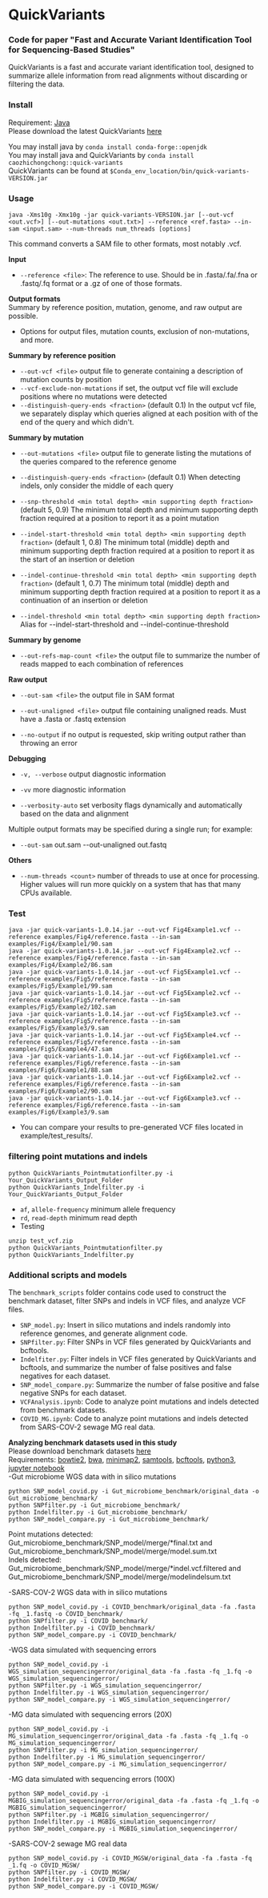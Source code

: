 # QuickVariants

### Code for paper "Fast and Accurate Variant Identification Tool for Sequencing-Based Studies"

QuickVariants is a fast and accurate variant identification tool, designed to summarize allele information from read alignments without discarding or filtering the data.

### Install
Requirement: [Java](https://www.java.com/en/download/help/download_options.html) \
Please download the latest QuickVariants [here](https://github.com/caozhichongchong/QuickVariants/releases)

You may install java by `conda install conda-forge::openjdk`\
You may install java and QuickVariants by `conda install caozhichongchong::quick-variants`\
QuickVariants can be found at `$Conda_env_location/bin/quick-variants-VERSION.jar`
### Usage

```
java -Xms10g -Xmx10g -jar quick-variants-VERSION.jar [--out-vcf <out.vcf>] [--out-mutations <out.txt>] --reference <ref.fasta> --in-sam <input.sam> --num-threads num_threads [options]
```
This command converts a SAM file to other formats, most notably .vcf.

**Input**
- `--reference <file>`: The reference to use. Should be in .fasta/.fa/.fna or .fastq/.fq format or a .gz of one of those formats.

**Output formats**\
Summary by reference position, mutation, genome, and raw output are possible.
- Options for output files, mutation counts, exclusion of non-mutations, and more.

**Summary by reference position**

- `--out-vcf <file>` output file to generate containing a description of mutation counts by position
- `--vcf-exclude-non-mutations` if set, the output vcf file will exclude positions where no mutations were detected
- `--distinguish-query-ends <fraction>` (default 0.1) In the output vcf file, we separately display which queries aligned at each position with <fraction> of the end of the query and which didn't.

**Summary by mutation**

- `--out-mutations <file>` output file to generate listing the mutations of the queries compared to the reference genome

- `--distinguish-query-ends <fraction>` (default 0.1) When detecting indels, only consider the middle <fraction> of each query

- `--snp-threshold <min total depth> <min supporting depth fraction>` (default 5, 0.9)
    The minimum total depth and minimum supporting depth fraction required at a position to report it as a point mutation

- `--indel-start-threshold <min total depth> <min supporting depth fraction>` (default 1, 0.8)
    The minimum total (middle) depth and minimum supporting depth fraction required at a position to report it as the start of an insertion or deletion

- `--indel-continue-threshold <min total depth> <min supporting depth fraction>` (default 1, 0.7)
    The minimum total (middle) depth and minimum supporting depth fraction required at a position to report it as a continuation of an insertion or deletion
- `--indel-threshold <min total depth> <min supporting depth fraction>`
    Alias for --indel-start-threshold <min total depth> <min supporting depth frequency> and --indel-continue-threshold <min total depth> <min supporting depth frequency>

**Summary by genome**

- `--out-refs-map-count <file>` the output file to summarize the number of reads mapped to each combination of references

**Raw output**

- `--out-sam <file>` the output file in SAM format

- `--out-unaligned <file>` output file containing unaligned reads. Must have a .fasta or .fastq extension

- `--no-output` if no output is requested, skip writing output rather than throwing an error

**Debugging**

- `-v, --verbose` output diagnostic information

- `-vv` more diagnostic information

- `--verbosity-auto` set verbosity flags dynamically and automatically based on the data and alignment

Multiple output formats may be specified during a single run; for example:

- `--out-sam` out.sam --out-unaligned out.fastq

**Others**

- `--num-threads <count>` number of threads to use at once for processing. Higher values will run more quickly on a system that has that many CPUs available.


### Test
```
java -jar quick-variants-1.0.14.jar --out-vcf Fig4Example1.vcf --reference examples/Fig4/reference.fasta --in-sam examples/Fig4/Example1/90.sam
java -jar quick-variants-1.0.14.jar --out-vcf Fig4Example2.vcf --reference examples/Fig4/reference.fasta --in-sam examples/Fig4/Example2/86.sam
java -jar quick-variants-1.0.14.jar --out-vcf Fig5Example1.vcf --reference examples/Fig5/reference.fasta --in-sam examples/Fig5/Example1/99.sam
java -jar quick-variants-1.0.14.jar --out-vcf Fig5Example2.vcf --reference examples/Fig5/reference.fasta --in-sam examples/Fig5/Example2/102.sam
java -jar quick-variants-1.0.14.jar --out-vcf Fig5Example3.vcf --reference examples/Fig5/reference.fasta --in-sam examples/Fig5/Example3/9.sam
java -jar quick-variants-1.0.14.jar --out-vcf Fig5Example4.vcf --reference examples/Fig5/reference.fasta --in-sam examples/Fig5/Example4/47.sam
java -jar quick-variants-1.0.14.jar --out-vcf Fig6Example1.vcf --reference examples/Fig6/reference.fasta --in-sam examples/Fig6/Example1/88.sam
java -jar quick-variants-1.0.14.jar --out-vcf Fig6Example2.vcf --reference examples/Fig6/reference.fasta --in-sam examples/Fig6/Example2/90.sam
java -jar quick-variants-1.0.14.jar --out-vcf Fig6Example3.vcf --reference examples/Fig6/reference.fasta --in-sam examples/Fig6/Example3/9.sam
```
- You can compare your results to pre-generated VCF files located in example/test_results/.
### filtering point mutations and indels
```
python QuickVariants_Pointmutationfilter.py -i Your_QuickVariants_Output_Folder
python QuickVariants_Indelfilter.py -i Your_QuickVariants_Output_Folder
```
- `af`, `allele-frequency` minimum allele frequency
- `rd`, `read-depth` minimum read depth
- Testing
```
unzip test_vcf.zip
python QuickVariants_Pointmutationfilter.py
python QuickVariants_Indelfilter.py
```

### Additional scripts and models
The `benchmark_scripts` folder contains code used to construct the benchmark dataset, filter SNPs and indels in VCF files, and analyze VCF files.

- `SNP_model.py`: Insert in silico mutations and indels randomly into reference genomes, and generate alignment code.
- `SNPfilter.py`: Filter SNPs in VCF files generated by QuickVariants and bcftools.
- `Indelfiter.py`: Filter indels in VCF files generated by QuickVariants and bcftools, and summarize the number of false positives and false negatives for each dataset.
- `SNP_model_compare.py`: Summarize the number of false positive and false negative SNPs for each dataset.
- `VCFAnalysis.ipynb`: Code to analyze point mutations and indels detected from benchmark datasets.
- `COVID_MG.ipynb`: Code to analyze point mutations and indels detected from SARS-COV-2 sewage MG real data.

**Analyzing benchmark datasets used in this study**\
Please download benchmark datasets [here](https://doi.org/10.6084/m9.figshare.25437217)\
Requirements: [bowtie2](https://anaconda.org/bioconda/bowtie2), [bwa](https://anaconda.org/bioconda/bwa), [minimap2](https://anaconda.org/bioconda/minimap2),
[samtools](https://www.htslib.org/download/), [bcftools](https://samtools.github.io/bcftools/howtos/install.html), [python3](https://conda.io/projects/conda/en/latest/user-guide/tasks/manage-python.html), [jupyter notebook](https://jupyter.org/install)\
-Gut microbiome WGS data with in silico mutations
```
python SNP_model_covid.py -i Gut_microbiome_benchmark/original_data -o Gut_microbiome_benchmark/
python SNPfilter.py -i Gut_microbiome_benchmark/
python Indelfilter.py -i Gut_microbiome_benchmark/
python SNP_model_compare.py -i Gut_microbiome_benchmark/
```

Point mutations detected: Gut_microbiome_benchmark/SNP_model/merge/*final.txt and Gut_microbiome_benchmark/SNP_model/merge/model.sum.txt\
Indels detected: Gut_microbiome_benchmark/SNP_model/merge/*indel.vcf.filtered and Gut_microbiome_benchmark/SNP_model/merge/modelindelsum.txt

-SARS-COV-2 WGS data with in silico mutations
```
python SNP_model_covid.py -i COVID_benchmark/original_data -fa .fasta -fq _1.fastq -o COVID_benchmark/
python SNPfilter.py -i COVID_benchmark/
python Indelfilter.py -i COVID_benchmark/
python SNP_model_compare.py -i COVID_benchmark/
```

-WGS data simulated with sequencing errors
```
python SNP_model_covid.py -i WGS_simulation_sequencingerror/original_data -fa .fasta -fq _1.fq -o WGS_simulation_sequencingerror/
python SNPfilter.py -i WGS_simulation_sequencingerror/
python Indelfilter.py -i WGS_simulation_sequencingerror/
python SNP_model_compare.py -i WGS_simulation_sequencingerror/
```

-MG data simulated with sequencing errors (20X)
```
python SNP_model_covid.py -i MG_simulation_sequencingerror/original_data -fa .fasta -fq _1.fq -o MG_simulation_sequencingerror/
python SNPfilter.py -i MG_simulation_sequencingerror/
python Indelfilter.py -i MG_simulation_sequencingerror/
python SNP_model_compare.py -i MG_simulation_sequencingerror/
```

-MG data simulated with sequencing errors (100X)
```
python SNP_model_covid.py -i MGBIG_simulation_sequencingerror/original_data -fa .fasta -fq _1.fq -o MGBIG_simulation_sequencingerror/
python SNPfilter.py -i MGBIG_simulation_sequencingerror/
python Indelfilter.py -i MGBIG_simulation_sequencingerror/
python SNP_model_compare.py -i MGBIG_simulation_sequencingerror/
```

-SARS-COV-2 sewage MG real data
```
python SNP_model_covid.py -i COVID_MGSW/original_data -fa .fasta -fq _1.fq -o COVID_MGSW/
python SNPfilter.py -i COVID_MGSW/
python Indelfilter.py -i COVID_MGSW/
python SNP_model_compare.py -i COVID_MGSW/
```
